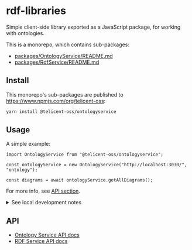 # rdf-libraries

Simple client-side library exported as a JavaScript package, for working with ontologies.

This is a monorepo, which contains sub-packages:
* [packages/OntologyService/README.md](packages/OntologyService/README.md)
* [packages/RdfService/README.md](packages/RdfService/README.md)

## Install

This monorepo's sub-packages are published to https://www.npmjs.com/org/telicent-oss:

```sh
yarn install @telicent-oss/ontologyservice
```

## Usage

A simple example:
```tsx
import OntologyService from "@telicent-oss/ontologyservice";

const ontologyService = new OntologyService("http://localhost:3030/", "ontology");

const diagrams = await ontologyService.getAllDiagrams();
```

For more info, see [API section](README.md#API).

<details>
  <summary>See local development notes</summary>

## Local development

Requires [pnpm](https://pnpm.io/) and [nx](https://nx.dev/getting-started/intro).

```sh
# Install pnpm
pnpm install # IMPORTANT: yarn & npm may cause downstream problems during development
pnpm add <npm-package> --filter @telicent-oss/<packageName> # Add dependency to specific package
```

Some useful `nx` commands
```sh
npx nx affected:build # build impacted packages
npx nx affected:test # run tests on impacted packages
npx nx affected:generate-docs # gen docs on impacted packages
npx nx @telicent-oss/rdfservice:build # Build rdfservice package only
npx nx @telicent-oss/ontologyservice:test  # Test ontologyservice package only
npx nx run @telicent-oss/rdfservice:lint # Run "lint" from ./packages/rdfservice/package.json
npx nx test @telicent-oss/ontologyservice --watch -t setStyles # flags work
```


To develop multiple packages:
```sh
cd ./packages/RdfService; # In producer package...
echo "console.log('hi');" >> ./src/index.ts; # ...edit producer feature
cd - && cd ./packages/OntologyService; # In consumer package...
echo "test('hi', () => expect(logSpy).toHaveBeenCalledWith('hi'));" \
  >> ./src/index.test.ts;  # ...edit consumer test
npx nx affected:build # Build affected
npx nx affected:test # Test affected
```

Build all packages simultaneously:
```sh
npx nx run-many -t build
```

Developer notes:

- WARNING: `import x from '.'` can cause problems. Instead use `import x from './index'`
- If changing code then all commands must be run via nx else it will use the old code in `node_modules`
- nx commands can be run from any sub-directory and will resolve as if run on monorepo root
- More nx documentation at: https://nx.dev/ai-chat

</details>

## API

* [Ontology Service API docs](https://telicent-oss.github.io/rdf-libraries/ontology-service/docs/)
* [RDF Service API docs](https://telicent-oss.github.io/rdf-libraries/rdf-service/docs/)

